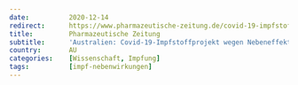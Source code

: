 ```yaml
---
date:          2020-12-14
redirect:      https://www.pharmazeutische-zeitung.de/covid-19-impfstoffprojekt-wegen-nebeneffekt-gestoppt-122479/
title:         Pharmazeutische Zeitung
subtitle:      'Australien: Covid-19-Impfstoffprojekt wegen Nebeneffekt gestoppt'
country:       AU
categories:    [Wissenschaft, Impfung]
tags:          [impf-nebenwirkungen]
---
```

